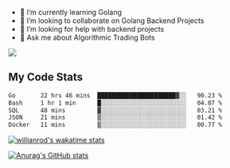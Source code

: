 
- 🌱 I’m currently learning Golang
- 👯 I’m looking to collaborate on Golang Backend Projects
- 🤔 I’m looking for help with backend projects
- 💬 Ask me about Algorithmic Trading Bots

![](https://github-profile-trophy.vercel.app/?username=kevinbarrero)

## My Code Stats

<!--START_SECTION:waka-->

```txt
Go       22 hrs 46 mins  ██████████████████████▓░░   90.23 %
Bash     1 hr 1 min      █░░░░░░░░░░░░░░░░░░░░░░░░   04.07 %
SQL      48 mins         ▓░░░░░░░░░░░░░░░░░░░░░░░░   03.21 %
JSON     21 mins         ▒░░░░░░░░░░░░░░░░░░░░░░░░   01.42 %
Docker   11 mins         ▒░░░░░░░░░░░░░░░░░░░░░░░░   00.77 %
```

<!--END_SECTION:waka-->

[![willianrod's wakatime stats](https://github-readme-stats.vercel.app/api/wakatime?username=holdandup&layout=compact&theme=react&custom_title=Wakatime%20All%20Time%20Stats&langs_count=8)](https://github.com/anuraghazra/github-readme-stats)

[![Anurag's GitHub stats](https://github-readme-stats.vercel.app/api?username=Kevinbarrero)](https://github.com/anuraghazra/github-readme-stats)




